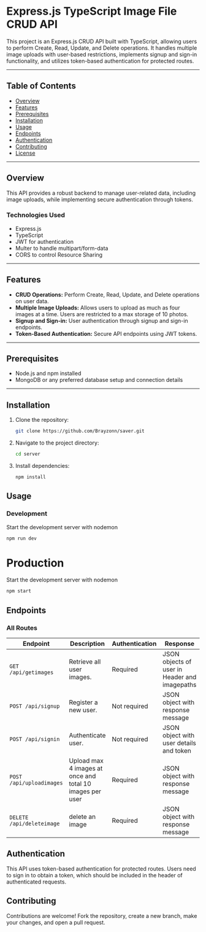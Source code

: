 # Express.js TypeScript Image File CRUD API

This project is an Express.js CRUD API built with TypeScript, allowing users to perform Create, Read, Update, and Delete operations. It handles multiple image uploads with user-based restrictions, implements signup and sign-in functionality, and utilizes token-based authentication for protected routes.

---

## Table of Contents

- [Overview](#overview)
- [Features](#features)
- [Prerequisites](#prerequisites)
- [Installation](#installation)
- [Usage](#usage)
- [Endpoints](#endpoints)
- [Authentication](#authentication)
- [Contributing](#contributing)
- [License](#license)

---

## Overview

This API provides a robust backend to manage user-related data, including image uploads, while implementing secure authentication through tokens.

### Technologies Used

- Express.js
- TypeScript
- JWT for authentication
- Multer to handle multipart/form-data
- CORS to control Resource Sharing

---

## Features

- **CRUD Operations:** Perform Create, Read, Update, and Delete operations on user data.
- **Multiple Image Uploads:** Allows users to upload as much as four images at a time. Users are restricted to a max storage of 10 photos.
- **Signup and Sign-in:** User authentication through signup and sign-in endpoints.
- **Token-Based Authentication:** Secure API endpoints using JWT tokens.

---

## Prerequisites

- Node.js and npm installed
- MongoDB or any preferred database setup and connection details

---

## Installation

1. Clone the repository:
   ```bash
   git clone https://github.com/Brayzonn/saver.git

2. Navigate to the project directory:
   ```bash
   cd server
   ```
3. Install dependencies:
   ```bash
   npm install
   ```


## Usage

### Development
 Start the development server with nodemon

   ```bash
   npm run dev
   ```
# Production
 Start the development server with nodemon

   ```bash
   npm start
   ```

## Endpoints

### All Routes

| Endpoint             | Description             | Authentication | Response                     |
|----------------------|-------------------------|----------------|------------------------------|
| `GET /api/getimages` | Retrieve all user images.| Required      | JSON objects of user in Header and imagepaths |
| `POST /api/signup` | Register a new user.      | Not required   | JSON object with response message|
| `POST /api/signin` | Authenticate user.        | Not required   | JSON object with user details and token |
| `POST /api/uploadimages` | Upload max 4 images at once and total 10 images per user          | Required       | JSON object with response message
| `DELETE /api/deleteimage`| delete an image     | Required       | JSON object with response message

## Authentication
This API uses token-based authentication for protected routes. Users need to sign in to obtain a token, which should be included in the header of authenticated requests.


## Contributing
Contributions are welcome! Fork the repository, create a new branch, make your changes, and open a pull request.

